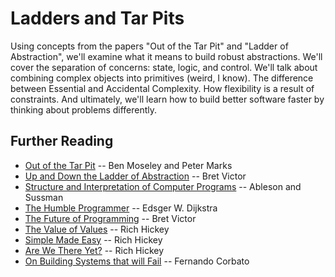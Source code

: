 # Ladders and Tar Pits

Using concepts from the papers "Out of the Tar Pit" and "Ladder of Abstraction", we'll examine what it means to build robust abstractions. We'll cover the separation of concerns: state, logic, and control. We'll talk about combining complex objects into primitives (weird, I know). The difference between Essential and Accidental Complexity. How flexibility is a result of constraints. And ultimately, we'll learn how to build better software faster by thinking about problems differently.

## Further Reading

* [Out of the Tar Pit][tar-pit] -- Ben Moseley and Peter Marks
* [Up and Down the Ladder of Abstraction][ladder] -- Bret Victor
* [Structure and Interpretation of Computer Programs][sicp] -- Ableson and Sussman
* [The Humble Programmer][humble] -- Edsger W. Dijkstra
* [The Future of Programming][future] -- Bret Victor
* [The Value of Values][values] -- Rich Hickey
* [Simple Made Easy][simple] -- Rich Hickey
* [Are We There Yet?][there-yet] -- Rich Hickey
* [On Building Systems that will Fail][failing-systems] -- Fernando Corbato

[tar-pit]: https://github.com/papers-we-love/papers-we-love/blob/master/design/out-of-the-tar-pit.pdf
[ladder]: worrydream.com/LadderOfAbstraction/
[sicp]: https://mitpress.mit.edu/sicp/full-text/book/book-Z-H-10.html
[humble]: http://www.cs.utexas.edu/users/EWD/transcriptions/EWD03xx/EWD340.html
[future]: https://vimeo.com/71278954
[values]: https://www.infoq.com/presentations/Value-Values
[simple]: https://www.infoq.com/presentations/Simple-Made-Easy
[there-yet]: https://www.infoq.com/presentations/Are-We-There-Yet-Rich-Hickey
[failing-systems]: http://delivery.acm.org/10.1145/1290000/1283947/a1990-corbato.pdf
